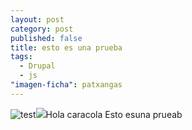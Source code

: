 ```yaml
---
layout: post
category: post
published: false
title: esto es una prueba
tags: 
  - Drupal
  - js
"imagen-ficha": patxangas
---
```


![test](/media/patxangas.jpg)![](/media/patxangas.jpg)Hola caracola
Esto esuna prueab